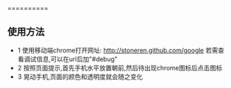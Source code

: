 ==========

使用方法
--------

* 1 使用移动端chrome打开网址: http://stoneren.github.com/google 若需查看调试信息,可以在url后加"#debug"
* 2 按照页面提示,首先手机水平放置朝前,然后待出现chrome图标后点击图标
* 3 晃动手机,页面的颜色和透明度就会随之变化
